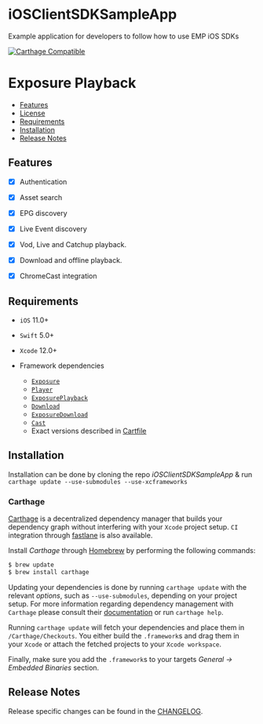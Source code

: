 # iOSClientSDKSampleApp

Example application for developers to follow how to use EMP iOS SDKs

[![Carthage Compatible](https://img.shields.io/badge/Carthage-compatible-4BC51D.svg?style=flat)](https://github.com/Carthage/Carthage)

# Exposure Playback

* [Features](#features)
* [License](https://github.com/EricssonBroadcastServices/iOSClientSDKSampleApp/blob/master/LICENSE)
* [Requirements](#requirements)
* [Installation](#installation)
* [Release Notes](#release-notes)

## Features

- [x] Authentication
- [x] Asset search
- [x] EPG discovery
- [x] Live Event discovery
- [x] Vod, Live and Catchup playback.
- [x] Download and offline playback.
- [x] ChromeCast integration


## Requirements

* `iOS` 11.0+
* `Swift` 5.0+
* `Xcode` 12.0+

* Framework dependencies
    - [`Exposure`](https://github.com/EricssonBroadcastServices/iOSClientExposure)
    - [`Player`](https://github.com/EricssonBroadcastServices/iOSClientPlayer)
    - [`ExposurePlayback`](https://github.com/EricssonBroadcastServices/iOSClientExposurePlayback)
    - [`Download`](https://github.com/EricssonBroadcastServices/iOSClientDownload)
    - [`ExposureDownload`](https://github.com/EricssonBroadcastServices/iOSClientExposureDownload)
    - [`Cast`](https://github.com/EricssonBroadcastServices/iOSClientCast)
    - Exact versions described in [Cartfile](https://github.com/EricssonBroadcastServices/iOSClientRefApp/blob/master/Cartfile)

## Installation

Installation can be done by cloning the repo  *iOSClientSDKSampleApp* & run `carthage update --use-submodules --use-xcframeworks`


### Carthage

[Carthage](https://github.com/Carthage/Carthage) is a decentralized dependency manager that builds your dependency graph without interfering with your `Xcode` project setup. `CI` integration through [fastlane](https://github.com/fastlane/fastlane) is also available.

Install *Carthage* through [Homebrew](https://brew.sh) by performing the following commands:

```sh
$ brew update
$ brew install carthage
```

Updating your dependencies is done by running  `carthage update` with the relevant *options*, such as `--use-submodules`, depending on your project setup. For more information regarding dependency management with `Carthage` please consult their [documentation](https://github.com/Carthage/Carthage/blob/master/README.md) or run `carthage help`.


Running `carthage update` will fetch your dependencies and place them in `/Carthage/Checkouts`. You either build the `.framework`s and drag them in your `Xcode` or attach the fetched projects to your `Xcode workspace`.

Finally, make sure you add the `.framework`s to your targets *General -> Embedded Binaries* section.

## Release Notes
Release specific changes can be found in the [CHANGELOG](https://github.com/EricssonBroadcastServices/iOSClientSDKSampleApp/blob/master/CHANGELOG.md).





